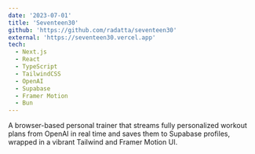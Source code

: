 ```yaml
---
date: '2023-07-01'
title: 'Seventeen30'
github: 'https://github.com/radatta/seventeen30'
external: 'https://seventeen30.vercel.app'
tech:
  - Next.js
  - React
  - TypeScript
  - TailwindCSS
  - OpenAI
  - Supabase
  - Framer Motion
  - Bun
---
```


A browser-based personal trainer that streams fully personalized workout plans from OpenAI in real time and saves them to Supabase profiles, wrapped in a vibrant Tailwind and Framer Motion UI.
